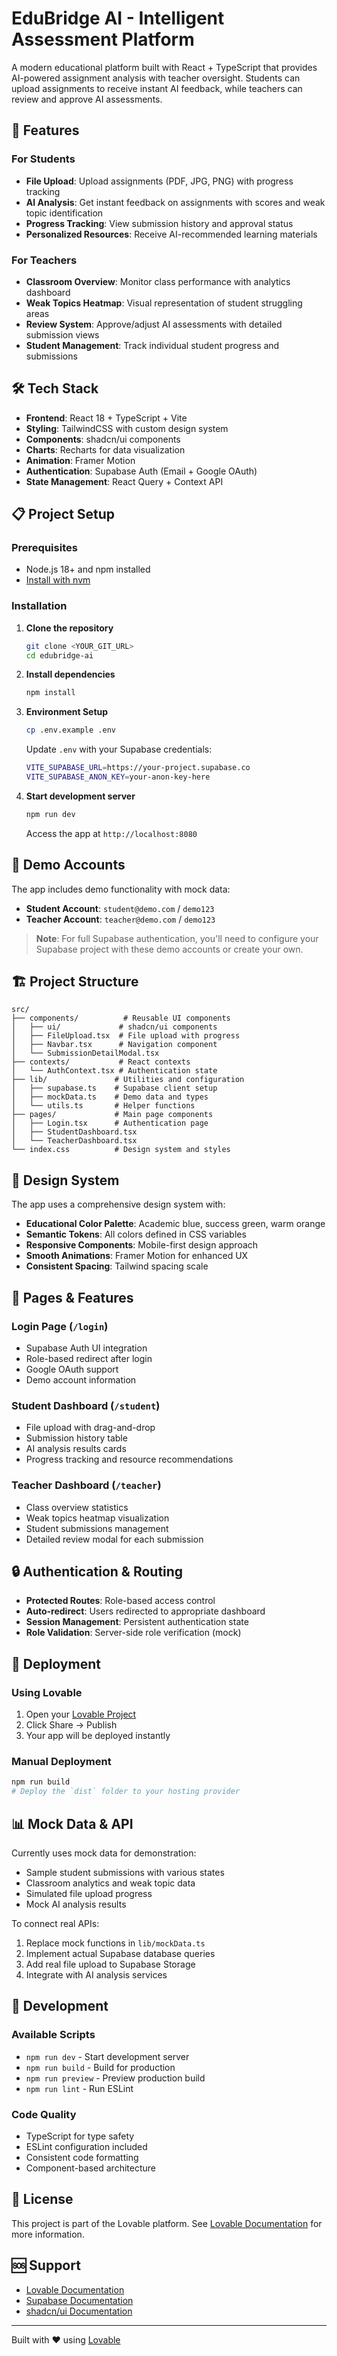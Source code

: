 # EduBridge AI - Intelligent Assessment Platform

A modern educational platform built with React + TypeScript that provides AI-powered assignment analysis with teacher oversight. Students can upload assignments to receive instant AI feedback, while teachers can review and approve AI assessments.

## 🚀 Features

### For Students
- **File Upload**: Upload assignments (PDF, JPG, PNG) with progress tracking
- **AI Analysis**: Get instant feedback on assignments with scores and weak topic identification  
- **Progress Tracking**: View submission history and approval status
- **Personalized Resources**: Receive AI-recommended learning materials

### For Teachers  
- **Classroom Overview**: Monitor class performance with analytics dashboard
- **Weak Topics Heatmap**: Visual representation of student struggling areas
- **Review System**: Approve/adjust AI assessments with detailed submission views
- **Student Management**: Track individual student progress and submissions

## 🛠️ Tech Stack

- **Frontend**: React 18 + TypeScript + Vite
- **Styling**: TailwindCSS with custom design system
- **Components**: shadcn/ui components
- **Charts**: Recharts for data visualization  
- **Animation**: Framer Motion
- **Authentication**: Supabase Auth (Email + Google OAuth)
- **State Management**: React Query + Context API

## 📋 Project Setup

### Prerequisites

- Node.js 18+ and npm installed
- [Install with nvm](https://github.com/nvm-sh/nvm#installing-and-updating)

### Installation

1. **Clone the repository**
   ```bash
   git clone <YOUR_GIT_URL>
   cd edubridge-ai
   ```

2. **Install dependencies**
   ```bash
   npm install
   ```

3. **Environment Setup** 
   ```bash
   cp .env.example .env
   ```
   
   Update `.env` with your Supabase credentials:
   ```bash
   VITE_SUPABASE_URL=https://your-project.supabase.co
   VITE_SUPABASE_ANON_KEY=your-anon-key-here
   ```

4. **Start development server**
   ```bash
   npm run dev
   ```

   Access the app at `http://localhost:8080`

## 🔐 Demo Accounts

The app includes demo functionality with mock data:

- **Student Account**: `student@demo.com` / `demo123`
- **Teacher Account**: `teacher@demo.com` / `demo123`

> **Note**: For full Supabase authentication, you'll need to configure your Supabase project with these demo accounts or create your own.

## 🏗️ Project Structure

```
src/
├── components/          # Reusable UI components
│   ├── ui/             # shadcn/ui components
│   ├── FileUpload.tsx  # File upload with progress
│   ├── Navbar.tsx      # Navigation component
│   └── SubmissionDetailModal.tsx
├── contexts/           # React contexts
│   └── AuthContext.tsx # Authentication state
├── lib/               # Utilities and configuration
│   ├── supabase.ts    # Supabase client setup
│   ├── mockData.ts    # Demo data and types
│   └── utils.ts       # Helper functions
├── pages/             # Main page components
│   ├── Login.tsx      # Authentication page
│   ├── StudentDashboard.tsx
│   └── TeacherDashboard.tsx
└── index.css          # Design system and styles
```

## 🎨 Design System

The app uses a comprehensive design system with:

- **Educational Color Palette**: Academic blue, success green, warm orange
- **Semantic Tokens**: All colors defined in CSS variables
- **Responsive Components**: Mobile-first design approach
- **Smooth Animations**: Framer Motion for enhanced UX
- **Consistent Spacing**: Tailwind spacing scale

## 📱 Pages & Features

### Login Page (`/login`)
- Supabase Auth UI integration
- Role-based redirect after login
- Google OAuth support
- Demo account information

### Student Dashboard (`/student`)
- File upload with drag-and-drop
- Submission history table
- AI analysis results cards
- Progress tracking and resource recommendations

### Teacher Dashboard (`/teacher`)
- Class overview statistics
- Weak topics heatmap visualization
- Student submissions management
- Detailed review modal for each submission

## 🔒 Authentication & Routing

- **Protected Routes**: Role-based access control
- **Auto-redirect**: Users redirected to appropriate dashboard
- **Session Management**: Persistent authentication state
- **Role Validation**: Server-side role verification (mock)

## 🚀 Deployment

### Using Lovable
1. Open your [Lovable Project](https://lovable.dev/projects/54cd2773-6ff7-4754-9795-d9b47f988648)
2. Click Share → Publish
3. Your app will be deployed instantly

### Manual Deployment
```bash
npm run build
# Deploy the `dist` folder to your hosting provider
```

## 📊 Mock Data & API

Currently uses mock data for demonstration:
- Sample student submissions with various states
- Classroom analytics and weak topic data  
- Simulated file upload progress
- Mock AI analysis results

To connect real APIs:
1. Replace mock functions in `lib/mockData.ts`
2. Implement actual Supabase database queries
3. Add real file upload to Supabase Storage
4. Integrate with AI analysis services

## 🔧 Development

### Available Scripts
- `npm run dev` - Start development server
- `npm run build` - Build for production
- `npm run preview` - Preview production build
- `npm run lint` - Run ESLint

### Code Quality
- TypeScript for type safety
- ESLint configuration included
- Consistent code formatting
- Component-based architecture

## 📝 License

This project is part of the Lovable platform. See [Lovable Documentation](https://docs.lovable.dev) for more information.

## 🆘 Support

- [Lovable Documentation](https://docs.lovable.dev)
- [Supabase Documentation](https://supabase.com/docs)
- [shadcn/ui Documentation](https://ui.shadcn.com)

---

Built with ❤️ using [Lovable](https://lovable.dev)
